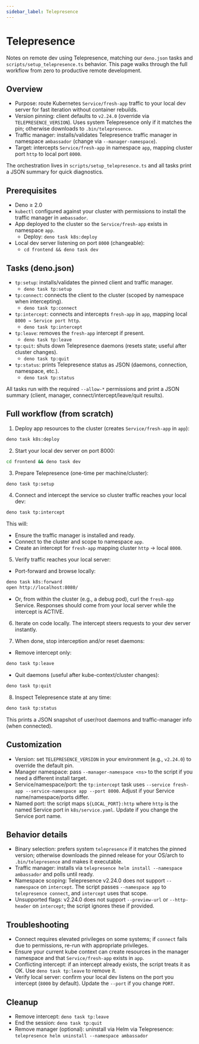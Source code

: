 ```yaml
---
sidebar_label: Telepresence
---
```


# Telepresence

Notes on remote dev using Telepresence, matching our `deno.json` tasks and `scripts/setup_telepresence.ts` behavior. This page walks through the full workflow from zero to productive remote development.

## Overview

- Purpose: route Kubernetes `Service/fresh-app` traffic to your local dev server for fast iteration without container rebuilds.
- Version pinning: client defaults to `v2.24.0` (override via `TELEPRESENCE_VERSION`). Uses system Telepresence only if it matches the pin; otherwise downloads to `.bin/telepresence`.
- Traffic manager: installs/validates Telepresence traffic manager in namespace `ambassador` (change via `--manager-namespace`).
- Target: intercepts `Service/fresh-app` in namespace `app`, mapping cluster port `http` to local port `8000`.

The orchestration lives in `scripts/setup_telepresence.ts` and all tasks print a JSON summary for quick diagnostics.

## Prerequisites

- Deno ≥ 2.0
- `kubectl` configured against your cluster with permissions to install the traffic manager in `ambassador`.
- App deployed to the cluster so the `Service/fresh-app` exists in namespace `app`.
  - Deploy: `deno task k8s:deploy`
- Local dev server listening on port `8000` (changeable):
  - `cd frontend && deno task dev`

## Tasks (deno.json)

- `tp:setup`: installs/validates the pinned client and traffic manager.
  - `deno task tp:setup`
- `tp:connect`: connects the client to the cluster (scoped by namespace when intercepting).
  - `deno task tp:connect`
- `tp:intercept`: connects and intercepts `fresh-app` in `app`, mapping local `8000 → Service port http`.
  - `deno task tp:intercept`
- `tp:leave`: removes the `fresh-app` intercept if present.
  - `deno task tp:leave`
- `tp:quit`: shuts down Telepresence daemons (resets state; useful after cluster changes).
  - `deno task tp:quit`
- `tp:status`: prints Telepresence status as JSON (daemons, connection, namespace, etc.).
  - `deno task tp:status`

All tasks run with the required `--allow-*` permissions and print a JSON summary (client, manager, connect/intercept/leave/quit results).

## Full workflow (from scratch)

1) Deploy app resources to the cluster (creates `Service/fresh-app` in `app`):

```bash
deno task k8s:deploy
```

2) Start your local dev server on port 8000:

```bash
cd frontend && deno task dev
```

3) Prepare Telepresence (one-time per machine/cluster):

```bash
deno task tp:setup
```

4) Connect and intercept the service so cluster traffic reaches your local dev:

```bash
deno task tp:intercept
```

This will:
- Ensure the traffic manager is installed and ready.
- Connect to the cluster and scope to namespace `app`.
- Create an intercept for `fresh-app` mapping cluster `http` → local `8000`.

5) Verify traffic reaches your local server:

- Port-forward and browse locally:

```bash
deno task k8s:forward
open http://localhost:8080/
```

- Or, from within the cluster (e.g., a debug pod), curl the `fresh-app` Service. Responses should come from your local server while the intercept is ACTIVE.

6) Iterate on code locally. The intercept steers requests to your dev server instantly.

7) When done, stop interception and/or reset daemons:

- Remove intercept only:

```bash
deno task tp:leave
```

- Quit daemons (useful after kube-context/cluster changes):

```bash
deno task tp:quit
```

8) Inspect Telepresence state at any time:

```bash
deno task tp:status
```
This prints a JSON snapshot of user/root daemons and traffic-manager info (when connected).

## Customization

- Version: set `TELEPRESENCE_VERSION` in your environment (e.g., `v2.24.0`) to override the default pin.
- Manager namespace: pass `--manager-namespace <ns>` to the script if you need a different install target.
- Service/namespace/port: the `tp:intercept` task uses `--service fresh-app --service-namespace app --port 8000`. Adjust if your Service name/namespace/ports differ.
- Named port: the script maps `${LOCAL_PORT}:http` where `http` is the named Service port in `k8s/service.yaml`. Update if you change the Service port name.

## Behavior details

- Binary selection: prefers system `telepresence` if it matches the pinned version; otherwise downloads the pinned release for your OS/arch to `.bin/telepresence` and makes it executable.
- Traffic manager: installs via `telepresence helm install --namespace ambassador` and polls until ready.
- Namespace scoping: Telepresence v2.24.0 does not support `--namespace` on `intercept`. The script passes `--namespace app` to `telepresence connect`, and `intercept` uses that scope.
- Unsupported flags: v2.24.0 does not support `--preview-url` or `--http-header` on `intercept`; the script ignores these if provided.

## Troubleshooting

- Connect requires elevated privileges on some systems; if `connect` fails due to permissions, re-run with appropriate privileges.
- Ensure your current kube context can create resources in the manager namespace and that `Service/fresh-app` exists in `app`.
- Conflicting intercept: if an intercept already exists, the script treats it as OK. Use `deno task tp:leave` to remove it.
- Verify local server: confirm your local dev listens on the port you intercept (`8000` by default). Update the `--port` if you change `PORT`.

## Cleanup

- Remove intercept: `deno task tp:leave`
- End the session: `deno task tp:quit`
- Remove manager (optional): uninstall via Helm via Telepresence: `telepresence helm uninstall --namespace ambassador`
